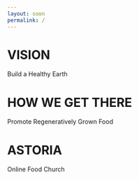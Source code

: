 ```yaml
---
layout: soon
permalink: /
---
```


# VISION
Build a Healthy Earth

# HOW WE GET THERE
Promote Regeneratively Grown Food

# ASTORIA
Online Food Church
